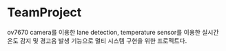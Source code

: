 # TeamProject
ov7670 camera를 이용한 lane detection, temperature sensor를 이용한 실시간 온도 감지 및 경고음 발생 기능으로 멀티 시스템 구현을 위한 프로젝트다.